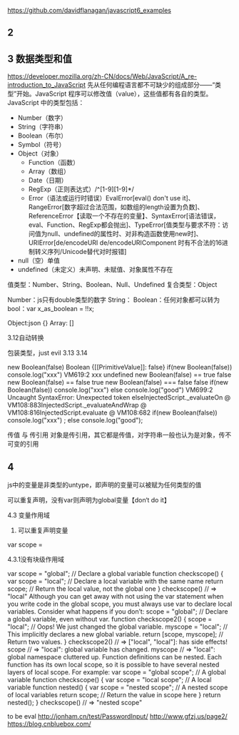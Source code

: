 https://github.com/davidflanagan/javascript6_examples

## 2

## 3 数据类型和值

https://developer.mozilla.org/zh-CN/docs/Web/JavaScript/A_re-introduction_to_JavaScript
先从任何编程语言都不可缺少的组成部分——“类型”开始。JavaScript 程序可以修改值（value），这些值都有各自的类型。JavaScript 中的类型包括：

* Number（数字）
* String（字符串）
* Boolean（布尔）
* Symbol（符号）
* Object（对象）
  * Function（函数）
  * Array（数组）
  * Date（日期）
  * RegExp（正则表达式）/^[1-9][1-9]*/
  * Error（语法或运行时错误）EvalError[eval() don't use it]、RangeError[数字超过合法范围，如数组的length设置为负数]、ReferenceError【读取一个不存在的变量】、SyntaxError[语法错误，eval、Function、RegExp都会抛出]、TypeError[值类型与要求不符：访问值为null、undefined的属性时、对非构造函数使用new时]、URIError[de/encodeURI de/encodeURIComponent 时有不合法的16进制转义序列/Unicode替代对时报错]
* null（空）单值
* undefined（未定义）未声明、未赋值、对象属性不存在

值类型：Number、String、Boolean、Null、Undefined
复合类型：Object

Number：js只有double类型的数字
String：
Boolean：任何对象都可以转为bool：var x_as_boolean = !!x;

Object:json {}
Array: []

3.12自动转换

包装类型，just evil 3.13 3.14

new Boolean(false)
Boolean {[[PrimitiveValue]]: false}
if(new Boolean(false)) console.log("xxx")
VM619:2 xxx
undefined
new Boolean(false) == true
false
new Boolean(false) == false
true
new Boolean(false) === false
false
if(new Boolean(false)) console.log("xxx") else console.log("good")
VM699:2 Uncaught SyntaxError: Unexpected token elseInjectedScript._evaluateOn @ VM108:883InjectedScript._evaluateAndWrap @ VM108:816InjectedScript.evaluate @ VM108:682
if(new Boolean(false)) console.log("xxx") ; else console.log("good");

传值 与 传引用
对象是传引用，其它都是传值，对字符串一般也认为是对象，传不可变的引用


## 4

js中的变量是非类型的untype，即声明的变量可以被赋为任何类型的值

可以重复声明，没有var则声明为global变量【don‘t do it】

4.3 变量作用域

1. 可以重复声明变量

var scope =


4.3.1没有块级作用域

var scope = "global"; // Declare a global variable
function checkscope() {
var scope = "local"; // Declare a local variable with the same name
return scope; // Return the local value, not the global one
}
checkscope() // => "local"
Although you can get away with not using the var statement when you write code in
the global scope, you must always use var to declare local variables. Consider what
happens if you don’t:
scope = "global"; // Declare a global variable, even without var.
function checkscope2() {
scope = "local"; // Oops! We just changed the global variable.
myscope = "local"; // This implicitly declares a new global variable.
return [scope, myscope]; // Return two values.
}
checkscope2() // => ["local", "local"]: has side effects!
scope // => "local": global variable has changed.
myscope // => "local": global namespace cluttered up.
Function definitions can be nested. Each function has its own local scope, so it is possible
to have several nested layers of local scope. For example:
var scope = "global scope"; // A global variable
function checkscope() {
var scope = "local scope"; // A local variable
function nested() {
var scope = "nested scope"; // A nested scope of local variables
return scope; // Return the value in scope here
}
return nested();
}
checkscope() // => "nested scope"


























to be eval
http://jonham.cn/test/PasswordInput/
http://www.gfzj.us/page2/
https://blog.cnbluebox.com/
